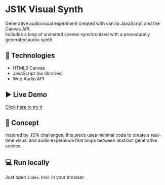 # JS1K Visual Synth

Generative audiovisual experiment created with vanilla JavaScript and the Canvas API.  
Includes a loop of animated scenes synchronized with a procedurally generated audio synth.

## 🔧 Technologies

- HTML5 Canvas
- JavaScript (no libraries)
- Web Audio API

## ▶️ Live Demo

[Click here to try it](https://yourusername.github.io/js1k-visual-synth)

## 🧠 Concept

Inspired by JS1k challenges, this piece uses minimal code to create a real-time visual and audio experience that loops between abstract generative scenes.

## 💻 Run locally

Just open `index.html` in your browser.
